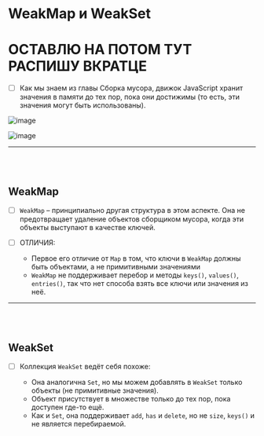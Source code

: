 # WeakMap и WeakSet

<h1>ОСТАВЛЮ НА ПОТОМ ТУТ РАСПИШУ ВКРАТЦЕ</h1>

- [ ] Как мы знаем из главы Сборка мусора, движок JavaScript хранит значения в памяти до тех пор, пока они достижимы (то есть, эти значения могут быть использованы).

![image](https://github.com/acidshotgun/learn-js-vanilla/assets/117285472/1f2063b1-1546-4ca7-bcc3-9dd4dd63b532)

![image](https://github.com/acidshotgun/learn-js-vanilla/assets/117285472/765c716d-bdef-4792-b509-bad3d6adb6ec)

<hr>
<br>
<br>

<h2>WeakMap</h2>

- [ ] `WeakMap` – принципиально другая структура в этом аспекте. Она не предотвращает удаление объектов сборщиком мусора, когда эти объекты выступают в качестве ключей.

- [ ] ОТЛИЧИЯ:

  + Первое его отличие от `Map` в том, что ключи в `WeakMap` должны быть объектами, а не примитивными значениями
  + `WeakMap` не поддерживает перебор и методы `keys()`, `values()`, `entries()`, так что нет способа взять все ключи или значения из неё.
     
<hr>
<br>
<br>

<h2>WeakSet</h2>

- [ ] Коллекция `WeakSet` ведёт себя похоже:

  + Она аналогична `Set`, но мы можем добавлять в `WeakSet` только объекты (не примитивные значения).
  + Объект присутствует в множестве только до тех пор, пока доступен где-то ещё.
  + Как и `Set`, она поддерживает `add`, `has` и `delete`, но не `size`, `keys()` и не является перебираемой.
